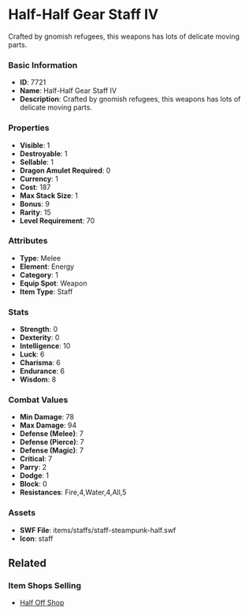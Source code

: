 # Half-Half Gear Staff IV

Crafted by gnomish refugees, this weapons has lots of delicate moving parts.

### Basic Information

- **ID**: 7721
- **Name**: Half-Half Gear Staff IV
- **Description**: Crafted by gnomish refugees, this weapons has lots of delicate moving parts.

### Properties

- **Visible**: 1
- **Destroyable**: 1
- **Sellable**: 1
- **Dragon Amulet Required**: 0
- **Currency**: 1
- **Cost**: 187
- **Max Stack Size**: 1
- **Bonus**: 9
- **Rarity**: 15
- **Level Requirement**: 70

### Attributes

- **Type**: Melee
- **Element**: Energy
- **Category**: 1
- **Equip Spot**: Weapon
- **Item Type**: Staff

### Stats

- **Strength**: 0
- **Dexterity**: 0
- **Intelligence**: 10
- **Luck**: 6
- **Charisma**: 6
- **Endurance**: 6
- **Wisdom**: 8

### Combat Values

- **Min Damage**: 78
- **Max Damage**: 94
- **Defense (Melee)**: 7
- **Defense (Pierce)**: 7
- **Defense (Magic)**: 7
- **Critical**: 7
- **Parry**: 2
- **Dodge**: 1
- **Block**: 0
- **Resistances**: Fire,4,Water,4,All,5

### Assets

- **SWF File**: items/staffs/staff-steampunk-half.swf
- **Icon**: staff

## Related

### Item Shops Selling

- [Half Off Shop](../item-shops/286-half-off-shop.md)

